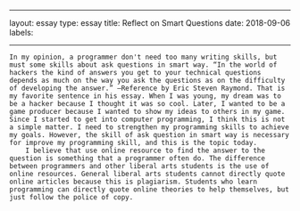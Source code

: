 
---
layout: essay
type: essay
title: Reflect on Smart Questions
date: 2018-09-06
labels:

---	
	In my opinion, a programmer don't need too many writing skills, but must some skills about ask questions in smart way. “In the world of hackers the kind of answers you get to your technical questions depends as much on the way you ask the questions as on the difficulty of developing the answer.” —Reference by Eric Steven Raymond. That is my favorite sentence in his essay. When I was young, my dream was to be a hacker because I thought it was so cool. Later, I wanted to be a game producer because I wanted to show my ideas to others in my game. Since I started to get into computer programming, I think this is not a simple matter. I need to strengthen my programming skills to achieve my goals. However, the skill of ask question in smart way is necessary for improve my programming skill, and this is the topic today. 
        I believe that use online resource to find the answer to the question is something that a programmer often do. The difference between programmers and other liberal arts students is the use of online resources. General liberal arts students cannot directly quote online articles because this is plagiarism. Students who learn programming can directly quote online theories to help themselves, but just follow the police of copy. 
